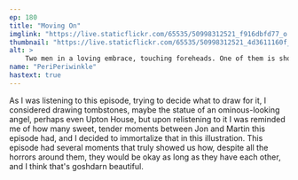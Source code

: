 ```yaml
---
ep: 180
title: "Moving On"
imglink: "https://live.staticflickr.com/65535/50998312521_f916dbfd77_o.jpg"
thumbnail: "https://live.staticflickr.com/65535/50998312521_4d3611160f_q.jpg"
alt: >
    Two men in a loving embrace, touching foreheads. One of them is shorter with long, wavy salt-and-pepper hair, heavy stubble, an angular nose, darker skin and square glasses. The other is slightly taller, has short, curly ginger hair, round glasses, a light stubble, a fuller and rounder face and freckle-covered skin. The taller man is framing the shorter man's face with both of his hands and the shorter man has a hand on the back of the taller man's neck. They both have their eyes closed, gentle smiles, and an overall peaceful expression on their faces. On the bottom-right corner, the following words are written: "Don't FRET it. It's just NICE to see you LIKE THIS. [CLICK]"
name: "PeriPeriwinkle"
hastext: true
---
```

As I was listening to this episode, trying to decide what to draw for it, I considered drawing tombstones, maybe the statue of an ominous-looking angel, perhaps even Upton House, but upon relistening to it I was reminded me of how many sweet, tender moments between Jon and Martin this episode had, and I decided to immortalize that in this illustration. This episode had several moments that truly showed us how, despite all the horrors around them, they would be okay as long as they have each other, and I think that's goshdarn beautiful.